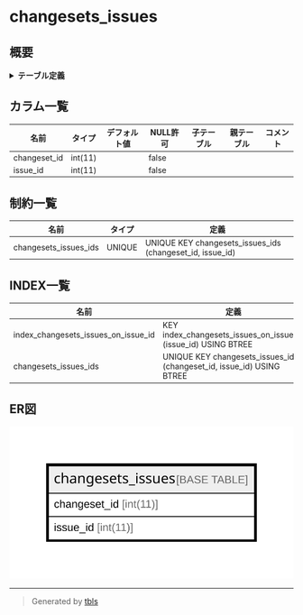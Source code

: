 # changesets_issues

## 概要

<details>
<summary><strong>テーブル定義</strong></summary>

```sql
CREATE TABLE `changesets_issues` (
  `changeset_id` int(11) NOT NULL,
  `issue_id` int(11) NOT NULL,
  UNIQUE KEY `changesets_issues_ids` (`changeset_id`,`issue_id`),
  KEY `index_changesets_issues_on_issue_id` (`issue_id`)
) ENGINE=InnoDB DEFAULT CHARSET=utf8mb4
```

</details>

## カラム一覧

| 名前           | タイプ     | デフォルト値       | NULL許可   | 子テーブル      | 親テーブル      | コメント     |
| ------------ | ------- | ------------ | -------- | ---------- | ---------- | -------- |
| changeset_id | int(11) |              | false    |            |            |          |
| issue_id     | int(11) |              | false    |            |            |          |

## 制約一覧

| 名前                    | タイプ    | 定義                                                        |
| --------------------- | ------ | --------------------------------------------------------- |
| changesets_issues_ids | UNIQUE | UNIQUE KEY changesets_issues_ids (changeset_id, issue_id) |

## INDEX一覧

| 名前                                  | 定義                                                                    |
| ----------------------------------- | --------------------------------------------------------------------- |
| index_changesets_issues_on_issue_id | KEY index_changesets_issues_on_issue_id (issue_id) USING BTREE        |
| changesets_issues_ids               | UNIQUE KEY changesets_issues_ids (changeset_id, issue_id) USING BTREE |

## ER図

![er](changesets_issues.svg)

---

> Generated by [tbls](https://github.com/k1LoW/tbls)

